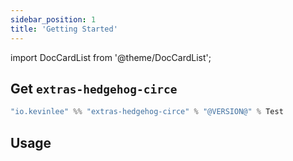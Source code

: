 ```yaml
---
sidebar_position: 1
title: 'Getting Started'
---
```

import DocCardList from '@theme/DocCardList';

## Get `extras-hedgehog-circe`

```scala
"io.kevinlee" %% "extras-hedgehog-circe" % "@VERSION@" % Test
```


## Usage

<DocCardList />
